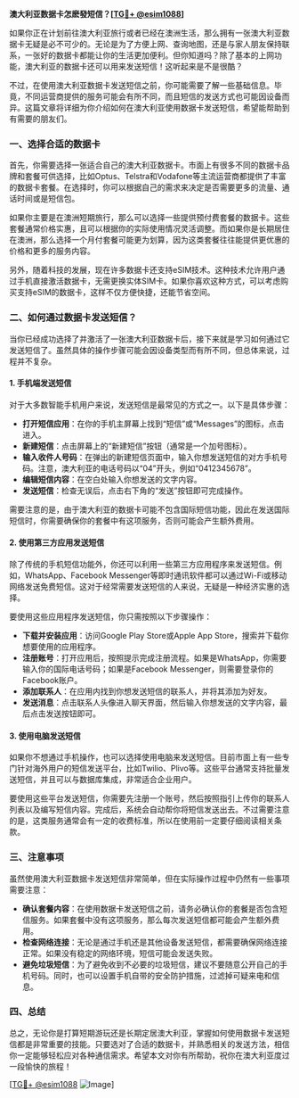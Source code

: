 **澳大利亚数据卡怎麽發短信？[[TG💪+ @esim1088](https://t.me/s/esim1088)]**

如果你正在计划前往澳大利亚旅行或者已经在澳洲生活，那么拥有一张澳大利亚数据卡无疑是必不可少的。无论是为了方便上网、查询地图，还是与家人朋友保持联系，一张好的数据卡都能让你的生活更加便利。但你知道吗？除了基本的上网功能，澳大利亚的数据卡还可以用来发送短信！这听起来是不是很酷？

不过，在使用澳大利亚数据卡发送短信之前，你可能需要了解一些基础信息。毕竟，不同运营商提供的服务可能会有所不同，而且短信的发送方式也可能因设备而异。这篇文章将详细为你介绍如何在澳大利亚使用数据卡发送短信，希望能帮助到有需要的朋友们。

### 一、选择合适的数据卡

首先，你需要选择一张适合自己的澳大利亚数据卡。市面上有很多不同的数据卡品牌和套餐可供选择，比如Optus、Telstra和Vodafone等主流运营商都提供了丰富的数据卡套餐。在选择时，你可以根据自己的需求来决定是否需要更多的流量、通话时间或是短信包。

如果你主要是在澳洲短期旅行，那么可以选择一些提供预付费套餐的数据卡。这些套餐通常价格实惠，且可以根据你的实际使用情况灵活调整。而如果你是长期居住在澳洲，那么选择一个月付套餐可能更为划算，因为这类套餐往往能提供更优惠的价格和更多的服务内容。

另外，随着科技的发展，现在许多数据卡还支持eSIM技术。这种技术允许用户通过手机直接激活数据卡，无需更换实体SIM卡。如果你喜欢这种方式，可以考虑购买支持eSIM的数据卡，这样不仅方便快捷，还能节省空间。

### 二、如何通过数据卡发送短信？

当你已经成功选择了并激活了一张澳大利亚数据卡后，接下来就是学习如何通过它发送短信了。虽然具体的操作步骤可能会因设备类型而有所不同，但总体来说，过程并不复杂。

#### 1. 手机端发送短信

对于大多数智能手机用户来说，发送短信是最常见的方式之一。以下是具体步骤：

- **打开短信应用**：在你的手机主屏幕上找到“短信”或“Messages”的图标，点击进入。
- **新建短信**：点击屏幕上的“新建短信”按钮（通常是一个加号图标）。
- **输入收件人号码**：在弹出的新建短信页面中，输入你想发送短信的对方手机号码。注意，澳大利亚的电话号码以“04”开头，例如“0412345678”。
- **编辑短信内容**：在空白处输入你想发送的文字内容。
- **发送短信**：检查无误后，点击右下角的“发送”按钮即可完成操作。

需要注意的是，由于澳大利亚的数据卡可能不包含国际短信功能，因此在发送国际短信时，你需要确保你的套餐中有这项服务，否则可能会产生额外费用。

#### 2. 使用第三方应用发送短信

除了传统的手机短信功能外，你还可以利用一些第三方应用程序来发送短信。例如，WhatsApp、Facebook Messenger等即时通讯软件都可以通过Wi-Fi或移动网络发送免费短信。这对于经常需要发送短信的人来说，无疑是一种经济实惠的选择。

要使用这些应用程序发送短信，你只需按照以下步骤操作：

- **下载并安装应用**：访问Google Play Store或Apple App Store，搜索并下载你想要使用的应用程序。
- **注册账号**：打开应用后，按照提示完成注册流程。如果是WhatsApp，你需要输入你的国际电话号码；如果是Facebook Messenger，则需要登录你的Facebook账户。
- **添加联系人**：在应用内找到你想发送短信的联系人，并将其添加为好友。
- **发送消息**：点击联系人头像进入聊天界面，然后输入你想发送的文字内容，最后点击发送按钮即可。

#### 3. 使用电脑发送短信

如果你不想通过手机操作，也可以选择使用电脑来发送短信。目前市面上有一些专门针对海外用户的短信发送平台，比如Twilio、Plivo等。这些平台通常支持批量发送短信，并且可以与数据库集成，非常适合企业用户。

要使用这些平台发送短信，你需要先注册一个账号，然后按照指引上传你的联系人列表以及编写短信内容。完成后，系统会自动帮你将短信发送出去。不过需要注意的是，这类服务通常会有一定的收费标准，所以在使用前一定要仔细阅读相关条款。

### 三、注意事项

虽然使用澳大利亚数据卡发送短信非常简单，但在实际操作过程中仍然有一些事项需要注意：

- **确认套餐内容**：在使用数据卡发送短信之前，请务必确认你的套餐是否包含短信服务。如果套餐中没有这项服务，那么每次发送短信都可能会产生额外费用。
- **检查网络连接**：无论是通过手机还是其他设备发送短信，都需要确保网络连接正常。如果没有稳定的网络环境，短信可能会发送失败。
- **避免垃圾短信**：为了避免收到不必要的垃圾短信，建议不要随意公开自己的手机号码。同时，也可以设置手机自带的安全防护措施，过滤掉可疑来电和信息。

### 四、总结

总之，无论你是打算短期游玩还是长期定居澳大利亚，掌握如何使用数据卡发送短信都是非常重要的技能。只要选对了合适的数据卡，并熟悉相关的发送方法，相信你一定能够轻松应对各种通信需求。希望本文对你有所帮助，祝你在澳大利亚度过一段愉快的旅程！

[[TG💪+ @esim1088](https://t.me/s/esim1088) ![Image](https://i.postimg.cc/4NQfJmqS/Snipaste-2025-05-13-00-14-12.png)]